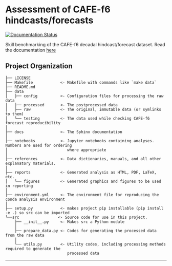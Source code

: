 Assessment of CAFE-f6 hindcasts/forecasts
==============================

[![Documentation Status](https://readthedocs.org/projects/cafef6/badge/?version=latest)](https://cafef6.readthedocs.io/en/latest/?badge=latest)

Skill benchmarking of the CAFE-f6 decadal hindcast/forecast dataset. Read the documentation [here](https://cafef6.readthedocs.io/en/latest/)

## Project Organization

    ├── LICENSE
    ├── Makefile            <- Makefile with commands like `make data`
    ├── README.md           
    ├── data
    │   ├── config          <- Configuration files for processing the raw data
    │   ├── processed       <- The postprocessed data
    │   ├── raw             <- The original, immutable data (or symlinks to them)
    │   └── testing         <- The data used while checking CAFE-f6 forecast reproducibility
    │
    ├── docs                <- The Sphinx documentation
    │
    ├── notebooks           <- Jupyter notebooks containing analyses. Numbers are used for ordering
    │                          where appropriate
    │
    ├── references          <- Data dictionaries, manuals, and all other explanatory materials.
    │
    ├── reports             <- Generated analysis as HTML, PDF, LaTeX, etc.
    │   └── figures         <- Generated graphics and figures to be used in reporting
    │
    ├── environment.yml     <- The environment file for reproducing the conda analysis environment
    │
    ├── setup.py            <- makes project pip installable (pip install -e .) so src can be imported
    └──src                 <- Source code for use in this project.
        ├── __init__.py     <- Makes src a Python module
        │
        ├── prepare_data.py <- Codes for generating the processed data from the raw data
        │
        └── utils.py        <- Utility codes, including processing methods required to generate the 
                               processed data
     

--------

